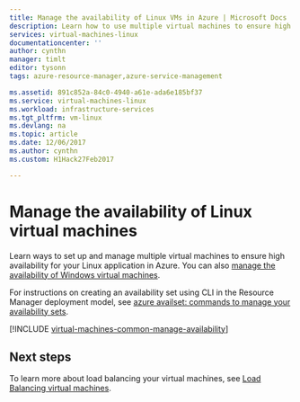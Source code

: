```yaml
---
title: Manage the availability of Linux VMs in Azure | Microsoft Docs
description: Learn how to use multiple virtual machines to ensure high availability for your Linux application in Azure
services: virtual-machines-linux
documentationcenter: ''
author: cynthn
manager: timlt
editor: tysonn
tags: azure-resource-manager,azure-service-management

ms.assetid: 891c852a-84c0-4940-a61e-ada6e185bf37
ms.service: virtual-machines-linux
ms.workload: infrastructure-services
ms.tgt_pltfrm: vm-linux
ms.devlang: na
ms.topic: article
ms.date: 12/06/2017
ms.author: cynthn
ms.custom: H1Hack27Feb2017

---
```


# Manage the availability of Linux virtual machines

Learn ways to set up and manage multiple virtual machines to ensure high availability for your Linux application in Azure. You can also [manage the availability of Windows virtual machines](../windows/manage-availability.md?toc=%2fazure%2fvirtual-machines%2fwindows%2ftoc.json).

For instructions on creating an availability set using CLI in the Resource Manager deployment model, see [azure availset: commands to manage your availability sets](../azure-cli-arm-commands.md#azure-availset-commands-to-manage-your-availability-sets).

[!INCLUDE [virtual-machines-common-manage-availability](../../../includes/virtual-machines-common-manage-availability.md)]

## Next steps
To learn more about load balancing your virtual machines, see [Load Balancing virtual machines](../virtual-machines-linux-load-balance.md).

